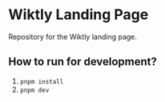 # Wiktly Landing Page

Repository for the Wiktly landing page.

## How to run for development?

1. `pnpm install`
2. `pnpm dev`
